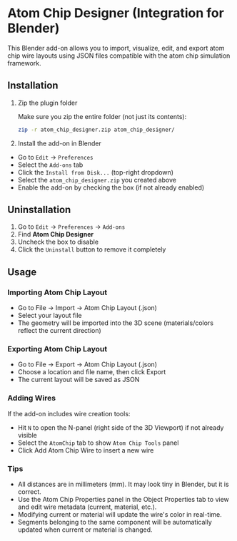 # Atom Chip Designer (Integration for Blender)

This Blender add-on allows you to import, visualize, edit, and export atom chip wire layouts using JSON files compatible with the atom chip simulation framework.

## Installation

1. Zip the plugin folder

    Make sure you zip the entire folder (not just its contents):

    ```bash
    zip -r atom_chip_designer.zip atom_chip_designer/
    ```

2. Install the add-on in Blender

- Go to `Edit` → `Preferences`
- Select the `Add-ons` tab
- Click the `Install from Disk...` (top-right dropdown)
- Select the `atom_chip_designer.zip` you created above
- Enable the add-on by checking the box (if not already enabled)

## Uninstallation

1. Go to `Edit` → `Preferences` → `Add-ons`
2. Find **Atom Chip Designer**
3. Uncheck the box to disable
4. Click the `Uninstall` button to remove it completely

## Usage

### Importing Atom Chip Layout

- Go to File → Import → Atom Chip Layout (.json)
- Select your layout file
- The geometry will be imported into the 3D scene
  (materials/colors reflect the current direction)

### Exporting Atom Chip Layout

- Go to File → Export → Atom Chip Layout (.json)
- Choose a location and file name, then click Export
- The current layout will be saved as JSON

### Adding Wires

If the add-on includes wire creation tools:

- Hit `N` to open the N-panel (right side of the 3D Viewport) if not already visible
- Select the `AtomChip` tab to show `Atom Chip Tools` panel
- Click Add Atom Chip Wire to insert a new wire

### Tips

- All distances are in millimeters (mm). It may look tiny in Blender, but it is correct.
- Use the Atom Chip Properties panel in the Object Properties tab to view and edit wire metadata (current, material, etc.).
- Modifying current or material will update the wire's color in real-time.
- Segments belonging to the same component will be automatically updated when current or material is changed.

